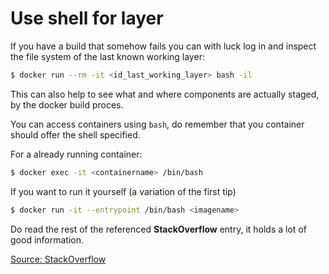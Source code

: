 # Use shell for layer

If you have a build that somehow fails you can with luck log in and inspect the file system of the last known working layer:

```bash
$ docker run --rm -it <id_last_working_layer> bash -il
```

This can also help to see what and where components are actually staged, by the docker build proces.

You can access containers using `bash`, do remember that you container should offer the shell specified.

For a already running container:

```bash
$ docker exec -it <containername> /bin/bash
```

If you want to run it yourself (a variation of the first tip)

```bash
$ docker run -it --entrypoint /bin/bash <imagename>
```

Do read the rest of the referenced **StackOverflow** entry, it holds a lot of good information.

[Source: StackOverflow](http://stackoverflow.com/questions/26220957/how-can-i-inspect-the-file-system-of-a-failed-docker-build)


